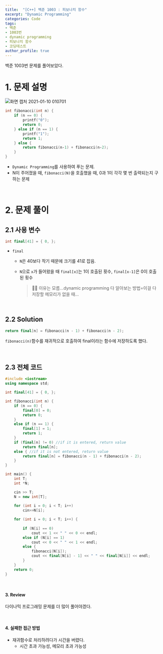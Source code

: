 ```yaml
---
title:  "[C++] 백준 1003 : 피보나치 함수"
excerpt: "Dynamic Programming"
categories: Code
tags: 
- 백준
- 1003번
- dynamic programming
- 피보나치 함수
- 코딩테스트
author_profile: true
---
```


백준 1003번 문제를 풀어보았다.

# 1. 문제 설명

![화면 캡처 2021-01-10 010701](https://user-images.githubusercontent.com/37764581/104099681-3e853000-52e0-11eb-8943-002c1f0a26f3.png)

```cpp
int fibonacci(int n) {
    if (n == 0) {
        printf("0");
        return 0;
    } else if (n == 1) {
        printf("1");
        return 1;
    } else {
        return fibonacci(n‐1) + fibonacci(n‐2);
    }
}
```

+ `Dynamic Programming`를 사용하여 푸는 문제.
+ N이 주어졌을 때, `fibonacci(N)`을 호출했을 때, 0과 1이 각각 몇 번 출력되는지 구하는 문제

<br>

# 2. 문제 풀이

## 2.1 사용 변수

```cpp
int final[41] = { 0, };
```

+ `final`

  + `N`은 40보다 작기 때문에 크기를 41로 잡음.

  + `N`으로 `x`가 들어왔을 때 `final[x]`는 1이 호출된 횟수, `final[x-1]`은 0이 호출된 횟수

    > 🤦‍♀️ 이유는 모름...dynamic programming 다 알아보는 방법=이걸 다 저장할 메모리가 없을 때...

<br>

## 2.2 Solution

```cpp
return final[n] = fibonacci(n - 1) + fibonacci(n - 2);
```

`fibonacci(n)`함수를 재귀적으로 호출하여 final이라는 함수에 저장하도록 했다.

<br>

## 2.3 전체 코드

```cpp
#include <iostream>
using namespace std;

int final[41] = { 0, };

int fibonacci(int n) {
	if (n == 0) {
		final[0] = 0;
		return 0;
	}
	else if (n == 1) {
		final[1] = 1;
		return 1;
	}
	if (final[n] != 0) //if it is entered, return value
		return final[n];
	else { //if it is not entered, return value
		return final[n] = fibonacci(n - 1) + fibonacci(n - 2);
	}
}

int main() {
	int T;
	int *N;

	cin >> T;
	N = new int[T];
	
	for (int i = 0; i < T; i++)
		cin>>N[i];

	for (int i = 0; i < T; i++) {
		
		if (N[i] == 0)
			cout << 1 << " " << 0 << endl;
		else if (N[i] == 1)
			cout << 0 << " " << 1 << endl;
		else {
			fibonacci(N[i]);
			cout << final[N[i] - 1] << " " << final[N[i]] << endl;
		}
	}
	return 0;
}
```
<br>

#### 3. Review

다이나믹 프로그래밍 문제를 더 많이 풀어야겠다.

<br>

#### 4. 실패한 접근 방법

+ 재귀함수로 처리하려다가 시간을 버렸다.
  + 시간 초과 가능성, 메모리 초과 가능성

